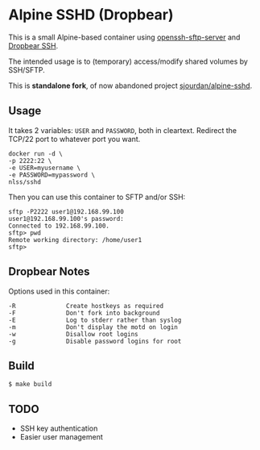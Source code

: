 # Alpine SSHD (Dropbear)

This is a small Alpine-based container using [openssh-sftp-server](https://pkgs.alpinelinux.org/package/main/x86/openssh-sftp-server) and [Dropbear SSH](https://matt.ucc.asn.au/dropbear/dropbear.html).

The intended usage is to (temporary) access/modify shared volumes by SSH/SFTP.


This is **standalone fork**, of now abandoned project [sjourdan/alpine-sshd](https://github.com/sjourdan/alpine-sshd). 

## Usage

It takes 2 variables: `USER` and `PASSWORD`, both in cleartext. Redirect the TCP/22 port to whatever port you want.

    docker run -d \
    -p 2222:22 \
    -e USER=myusername \
    -e PASSWORD=mypassword \
    nlss/sshd

Then you can use this container to SFTP and/or SSH:

```
sftp -P2222 user1@192.168.99.100
user1@192.168.99.100's password:
Connected to 192.168.99.100.
sftp> pwd
Remote working directory: /home/user1
sftp>
```

## Dropbear Notes

Options used in this container:

```
-R              Create hostkeys as required
-F              Don't fork into background
-E              Log to stderr rather than syslog
-m              Don't display the motd on login
-w              Disallow root logins
-g              Disable password logins for root
```

## Build

    $ make build



## TODO

- SSH key authentication
- Easier user management
